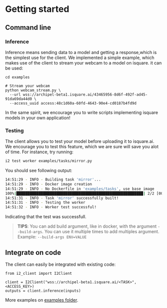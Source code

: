 # Getting started

## Command line

### Inference

Inference means sending data to a model and getting a response,which is the simplest use for the client. We implemented a simple example, which makes use of the client to stream your webcam to a model on isquare. it can be used:

```
cd examples

# Stream your webcam
python webcam_stream.py \
  --url wss://archipel-beta1.isquare.ai/43465956-8d6f-492f-ad45-91da69da44d0 \
  --access_uuid access:48c1d60a-60fd-4643-90e4-cd0187b4fd9d
```
In the same spirit, we encourage you to write scripts implementing isquare models in your own application!

### Testing

The client allows you to test your model before uploading it to isquare.ai. We encourage you to test this feature, which we are sure will save you alot of time. For instance, try running:

```bash
i2 test worker examples/tasks/mirror.py
```
You should see following output:

```bash
14:51:29 - INFO - Building task 'mirror'...
14:51:29 - INFO - Docker image creation
14:51:29 - INFO - No Dockerfile in 'examples/tasks', use base image
100%|█████████████████████████████████████████████████████████| 2/2 [00:00<00:00, 10485.76 steps/s]
14:51:31 - INFO - Task 'mirror' successfully built!
14:51:31 - INFO - Testing the worker
14:51:32 - INFO - Worker test successful!
```

Indicating that the test was successfull.

> **TIPS**: You can add build argument, like in docker, with the argument `--build-args`. You 
can use it multiple times to add multiples argument. Example: `--build-args ENV=VALUE`

## Integrate on code

The client can easily be integrated with existing code:

```
from i2_client import I2Client

client = I2Client("wss://archipel-beta1.isquare.ai/<TASK>", <ACCESS_KEY>)
outputs = client.inference(inputs)

```

More examples on [examples folder](/examples).
